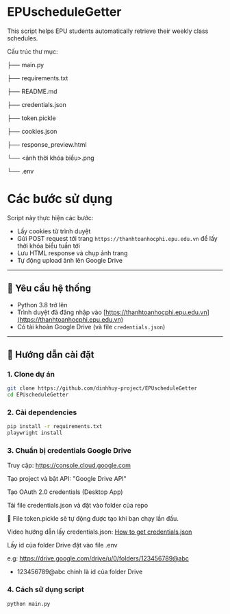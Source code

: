 # EPUscheduleGetter
This script helps EPU students automatically retrieve their weekly class schedules.

Cấu trúc thư mục:

├── main.py

├── requirements.txt

├── README.md

├── credentials.json

├── token.pickle

├── cookies.json

├── response_preview.html

└── <ảnh thời khóa biểu>.png

└── .env

# Các bước sử dụng
Script này thực hiện các bước:

- Lấy cookies từ trình duyệt
- Gửi POST request tới trang `https://thanhtoanhocphi.epu.edu.vn` để lấy thời khóa biểu tuần tới
- Lưu HTML response và chụp ảnh trang
- Tự động upload ảnh lên Google Drive

---

## 🧩 Yêu cầu hệ thống

- Python 3.8 trở lên
- Trình duyệt đã đăng nhập vào [https://thanhtoanhocphi.epu.edu.vn](https://thanhtoanhocphi.epu.edu.vn)
- Có tài khoản Google Drive (và file `credentials.json`)

---

## 🚀 Hướng dẫn cài đặt

### 1. Clone dự án

```bash
git clone https://github.com/dinhhuy-project/EPUscheduleGetter
cd EPUscheduleGetter
```

### 2. Cài dependencies

```bash
pip install -r requirements.txt
playwright install
```

### 3. Chuẩn bị credentials Google Drive

Truy cập: https://console.cloud.google.com

Tạo project và bật API: "Google Drive API"

Tạo OAuth 2.0 credentials (Desktop App)

Tải file credentials.json và đặt vào folder của repo

📌 File token.pickle sẽ tự động được tạo khi bạn chạy lần đầu.

Video hướng dẫn lấy credentials.json: [How to get credentials.json](https://drive.google.com/file/d/1ZrYE6AIAuXJFJW9Q5ZshuGMXqY6jEOZe/view?usp=drive_link)

Lấy id của folder Drive đặt vào file .env

e.g: https://drive.google.com/drive/u/0/folders/123456789@abc
- 123456789@abc chính là id của folder Drive

### 4. Cách sử dụng script

```bash
python main.py
```
